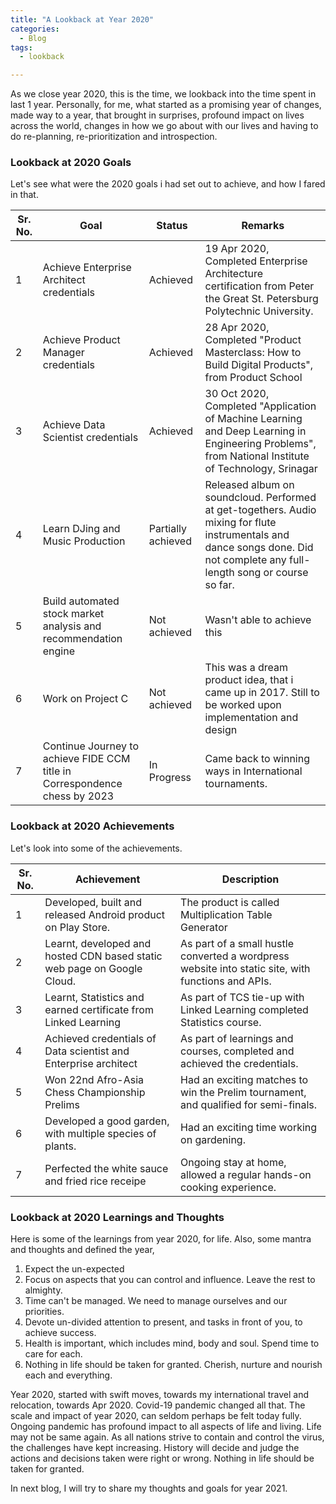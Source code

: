 ```yaml
---
title: "A Lookback at Year 2020"
categories:
  - Blog
tags:
  - lookback

---
```



As we close year 2020, this is the time, we lookback into the time spent in last 1 year. Personally, for me, what started as a promising year of changes, made way to a year, that brought in surprises, profound impact on lives across the world, changes in how we go about with our lives and having to do re-planning, re-prioritization and introspection.

### Lookback at 2020 Goals

Let's see what were the 2020 goals i had set out to achieve, and how I fared in that.

| Sr. No. | Goal | Status | Remarks
| ----------- | ----------- | ----------- | ----------- |
| 1 | Achieve Enterprise Architect credentials | Achieved | 19 Apr 2020, Completed Enterprise Architecture certification from Peter the Great St. Petersburg Polytechnic University. |
| 2 | Achieve Product Manager credentials | Achieved | 28 Apr 2020, Completed "Product Masterclass: How to Build Digital Products", from Product School |
| 3 | Achieve Data Scientist credentials | Achieved | 30 Oct 2020, Completed "Application of Machine Learning and Deep Learning in Engineering Problems", from National Institute of Technology, Srinagar |
| 4 | Learn DJing and Music Production | Partially achieved | Released album on soundcloud. Performed at get-togethers. Audio mixing for flute instrumentals and dance songs done. Did not complete any full-length song or course so far. |
| 5 | Build automated stock market analysis and recommendation engine | Not achieved | Wasn't able to achieve this |
| 6 | Work on Project C  | Not achieved | This was a dream product idea, that i came up in 2017. Still to be worked upon implementation and design |
| 7 |Continue Journey to achieve FIDE CCM title in Correspondence chess by 2023 | In Progress | Came back to winning ways in International tournaments. |




### Lookback at 2020 Achievements

Let's look into some of the achievements.

| Sr. No. | Achievement | Description |
| ----------- | ----------- | ----------- | 
| 1 | Developed, built and released Android product on Play Store.   | The product is called Multiplication Table Generator|
| 2 | Learnt, developed and hosted CDN based static web page on Google Cloud. | As part of a small hustle converted a wordpress website into static site, with functions and APIs. |
| 3 | Learnt, Statistics and earned certificate from Linked Learning | As part of TCS tie-up with Linked Learning completed Statistics course. |
| 4 | Achieved credentials of Data scientist and Enterprise architect | As part of learnings and courses, completed and achieved the credentials. |
| 5 | Won 22nd Afro-Asia Chess Championship Prelims  | Had an exciting matches to win the Prelim tournament, and qualified for semi-finals. |
| 6 | Developed a good garden, with multiple species of plants.  | Had an exciting time working on gardening. |
| 7 | Perfected the white sauce and fried rice receipe  | Ongoing stay at home, allowed a regular hands-on cooking experience. |


### Lookback at 2020 Learnings and Thoughts
Here is some of the learnings from year 2020, for life. Also, some mantra and thoughts and defined the year,
1. Expect the un-expected
2. Focus on aspects that you can control and influence. Leave the rest to almighty.
3. Time can't be managed. We need to manage ourselves and our priorities.
4. Devote un-divided attention to present, and tasks in front of you, to achieve success.
5. Health is important, which includes mind, body and soul. Spend time to care for each.
6. Nothing in life should be taken for granted. Cherish, nurture and nourish each and everything.

Year 2020, started with swift moves, towards my international travel and relocation, towards Apr 2020. Covid-19 pandemic changed all that. The scale and impact of year 2020, can seldom perhaps be felt today fully. Ongoing pandemic has profound impact to all aspects of life and living. Life may not be same again. As all nations strive to contain and control the virus, the challenges have kept increasing. History will decide and judge the actions and decisions taken were right or wrong. Nothing in life should be taken for granted.

In next blog, I will try to share my thoughts and goals for year 2021.




